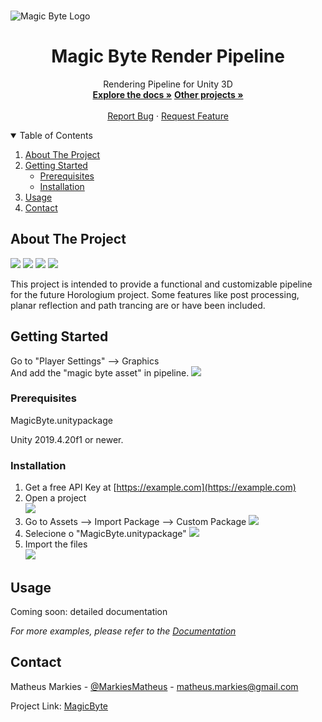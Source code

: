 <!-- PROJECT LOGO -->
<br />

![Magic Byte Logo](https://i.ibb.co/vHVcHGP/Magic-Byte-Logo.png)
  </a>

  <h1 align="center">Magic Byte Render Pipeline</h1>

  <p align="center">
    Rendering Pipeline for Unity 3D
    <br />
    <a href="https://github.com/MatheusMarkies/MagicByte/tree/master/MagicByte"><strong>Explore the docs »</strong></a>
        <a href="https://github.com/MatheusMarkies"><strong>Other projects »</strong></a>
    <br />
    <br />
    <a href="https://github.com/MatheusMarkies/MagicByte/issues">Report Bug</a>
    ·
    <a href="https://github.com/MatheusMarkies/MagicByte/issues">Request Feature</a>
  </p>




<!-- TABLE OF CONTENTS -->
<details open="open">
  <summary>Table of Contents</summary>
  <ol>
    <li>
      <a href="#about-the-project">About The Project</a>
    </li>
    <li>
      <a href="#getting-started">Getting Started</a>
      <ul>
        <li><a href="#prerequisites">Prerequisites</a></li>
        <li><a href="#installation">Installation</a></li>
      </ul>
    </li>
    <li><a href="#usage">Usage</a></li>
    <li><a href="#contact">Contact</a></li>
  </ol>
</details>



<!-- ABOUT THE PROJECT -->
## About The Project

![](https://i.ibb.co/DwsKyvf/Com-Correcao.png)
![](https://i.ibb.co/Gtr7w2v/dgssdfdf.png)
![](https://i.ibb.co/ZcnPvRZ/deacd57-f19ca70d-057f-41ef-9db5-54f989e5acb5-1.png)
![](https://i.ibb.co/306msC6/Magic-Byte-Ray-Tracing-Test-3ff.jpg)

This project is intended to provide a functional and customizable pipeline for the future Horologium project.
Some features like post processing, planar reflection and path trancing are or have been included.

<!-- GETTING STARTED -->
## Getting Started
Go to "Player Settings" --> Graphics<br />
And add the "magic byte asset" in pipeline.
![](https://i.ibb.co/f18XCZy/Magic-Byte-Inst5.png)

### Prerequisites

MagicByte.unitypackage

Unity 2019.4.20f1 or newer.

### Installation

1. Get a free API Key at [https://example.com](https://example.com)
2. Open a project<br />
![](https://i.ibb.co/NCg13N3/Magic-Byte-Inst1.png)<br />
3. Go to Assets --> Import Package --> Custom Package
![](https://i.ibb.co/tKNJf2w/Magic-Byte-Inst2.png)<br />
4. Selecione o "MagicByte.unitypackage"
![](https://i.ibb.co/7WzYPPW/Magic-Byte-Inst3.png)<br />
5. Import the files<br />
![](https://i.ibb.co/3WhR44X/Magic-Byte-Inst4.png)<br />


<!-- USAGE EXAMPLES -->
## Usage

Coming soon: detailed documentation

_For more examples, please refer to the [Documentation](https://example.com)_


<!-- CONTACT -->
## Contact

Matheus Markies - [@MarkiesMatheus](https://twitter.com/MarkiesMatheus) - matheus.markies@gmail.com

Project Link: [MagicByte](https://github.com/MatheusMarkies/MagicByte)
